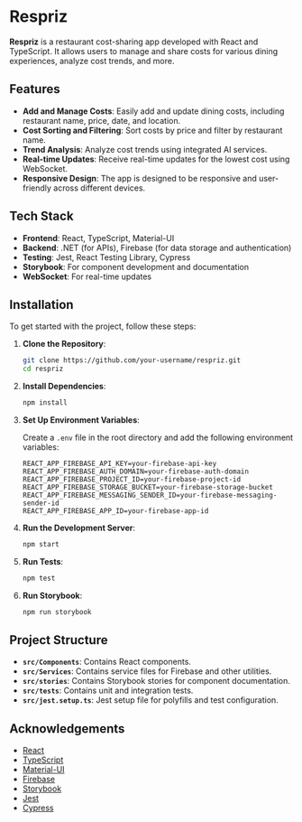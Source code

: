 # Respriz

**Respriz** is a restaurant cost-sharing app developed with React and TypeScript. It allows users to manage and share costs for various dining experiences, analyze cost trends, and more.

## Features

- **Add and Manage Costs**: Easily add and update dining costs, including restaurant name, price, date, and location.
- **Cost Sorting and Filtering**: Sort costs by price and filter by restaurant name.
- **Trend Analysis**: Analyze cost trends using integrated AI services.
- **Real-time Updates**: Receive real-time updates for the lowest cost using WebSocket.
- **Responsive Design**: The app is designed to be responsive and user-friendly across different devices.

## Tech Stack

- **Frontend**: React, TypeScript, Material-UI
- **Backend**: .NET (for APIs), Firebase (for data storage and authentication)
- **Testing**: Jest, React Testing Library, Cypress
- **Storybook**: For component development and documentation
- **WebSocket**: For real-time updates

## Installation

To get started with the project, follow these steps:

1. **Clone the Repository**:

    ```bash
    git clone https://github.com/your-username/respriz.git
    cd respriz
    ```

2. **Install Dependencies**:

    ```bash
    npm install
    ```

3. **Set Up Environment Variables**:

    Create a `.env` file in the root directory and add the following environment variables:

    ```env
    REACT_APP_FIREBASE_API_KEY=your-firebase-api-key
    REACT_APP_FIREBASE_AUTH_DOMAIN=your-firebase-auth-domain
    REACT_APP_FIREBASE_PROJECT_ID=your-firebase-project-id
    REACT_APP_FIREBASE_STORAGE_BUCKET=your-firebase-storage-bucket
    REACT_APP_FIREBASE_MESSAGING_SENDER_ID=your-firebase-messaging-sender-id
    REACT_APP_FIREBASE_APP_ID=your-firebase-app-id
    ```

4. **Run the Development Server**:

    ```bash
    npm start
    ```

5. **Run Tests**:

    ```bash
    npm test
    ```

6. **Run Storybook**:

    ```bash
    npm run storybook
    ```

## Project Structure

- **`src/Components`**: Contains React components.
- **`src/Services`**: Contains service files for Firebase and other utilities.
- **`src/stories`**: Contains Storybook stories for component documentation.
- **`src/tests`**: Contains unit and integration tests.
- **`src/jest.setup.ts`**: Jest setup file for polyfills and test configuration.


## Acknowledgements

- [React](https://reactjs.org/)
- [TypeScript](https://www.typescriptlang.org/)
- [Material-UI](https://mui.com/)
- [Firebase](https://firebase.google.com/)
- [Storybook](https://storybook.js.org/)
- [Jest](https://jestjs.io/)
- [Cypress](https://www.cypress.io/)
